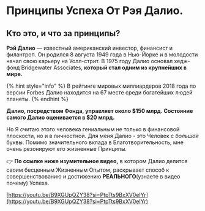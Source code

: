 # Принципы Успеха От Рэя Далио.

## Кто это, и что за принципы?

**Рэй Далио** — известный американский инвестор, финансист и филантроп. Он родился 8 августа 1949 года в Нью-Йорке и в молодости начал свою карьеру на Уолл-стрит. В 1975 году Далио основал хедж-фонд Bridgewater Associates, **который стал одним из крупнейших в мире.**

{% hint style="info" %}
В рейтинге мировых миллиардеров 2018 года по версии Forbes Далио находится на 67 месте среди богатейших людей планеты.
{% endhint %}

**Далио, посредством Фонда, управляет около $150 млрд. Состояние самого Далио оценивается в $20 млрд.**

Но Я считаю этого человека гениальным не только в финансовой плоскости, но и в личностной. Для меня Далио - это Человек с _большой_ буквы. Помимо значительного вклада в Благотворительность, мне очень резонируют его жизненные Принципы.

👉 **По ссылке ниже изумительное видео,** в котором Далио делится своим бесценным Жизненным Опытом, раскрывает способ к совершенствованию и достижению **РЕАЛЬНОГО**(узнаете в видео почему) Успеха.

[https://youtu.be/B9XGUpQZY38?si=PtpTts9BxXV0eIYr](https://youtu.be/B9XGUpQZY38?si=PtpTts9BxXV0eIYr)
